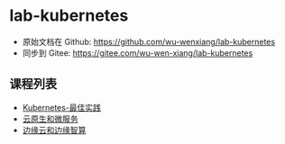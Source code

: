 # lab-kubernetes

- 原始文档在 Github: <https://github.com/wu-wenxiang/lab-kubernetes>
- 同步到 Gitee: <https://gitee.com/wu-wen-xiang/lab-kubernetes>

## 课程列表

- [Kubernetes-最佳实践](doc/kubernetes-best-practices.md)
- [云原生和微服务](doc/cloudnative-and-mircoservice.md)
- [边缘云和边缘智算](doc/mec-edge-and-ai.md)
